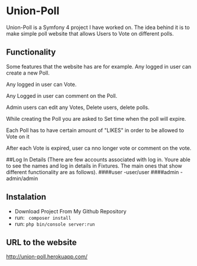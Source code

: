 # Union-Poll

Union-Poll is a Symfony 4 project I have worked on. The idea behind it is to make simple poll website that allows
Users to Vote on different polls.

## Functionality

Some features that the website has are for example. Any logged in user can create a new Poll.

Any logged in user can Vote.

Any Logged in user can comment on the Poll.

Admin users can edit any Votes, Delete users, delete polls.

While creating the Poll you are asked to Set time when the poll will expire.

Each Poll has to have certain amount of "LIKES" in order to be allowed to Vote on it

After each Vote is expired, user ca nno longer vote or comment on the vote.

##Log In Details
(There are few accounts associated with log in. Youre able to see the names 
and log in details in Fixtures. The main ones that show different functionality are as follows).
####user
-user/user
####admin
-admin/admin

## Instalation

- Download Project From My Github Repository
- run: ` composer install`
- run: `php bin/console server:run` 

## URL to the website
<http://union-poll.herokuapp.com/>





